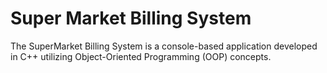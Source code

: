 # Super Market Billing System
The SuperMarket Billing System is a console-based application developed in C++ utilizing Object-Oriented Programming (OOP) concepts.
